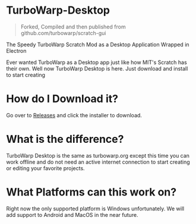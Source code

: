 # TurboWarp-Desktop
> Forked, Compiled and then published from github.com/turbowarp/scratch-gui

The Speedy TurboWarp Scratch Mod as a Desktop Application Wrapped in Electron

Ever wanted TurboWarp as a Desktop app just like how MIT's Scratch has their own. Well now TurboWarp Desktop is here.
Just download and install to start creating

# How do I Download it?
Go over to [Releases][1] and click the installer to download.

# What is the difference?
TurboWarp Desktop is the same as turbowarp.org except this time you can work offline and do not 
need an active internet connection to start creating or editing your favorite projects.

# What Platforms can this work on?
Right now the only supported platform is Windows unfortunately.
We will add support to Android and MacOS in the near future.

[1]: https://github.com/AlexDev404/TurboWarp-Desktop/releases/
